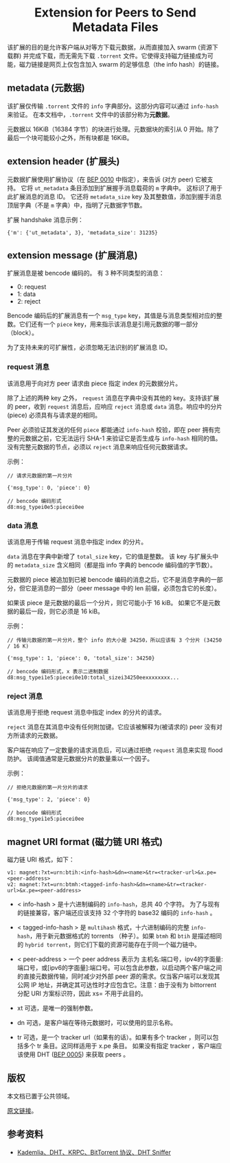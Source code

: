 # <center>Extension for Peers to Send Metadata Files</center>

该扩展的目的是允许客户端从对等方下载元数据，从而直接加入 swarm (资源下载群) 并完成下载，而无需先下载 `.torrent` 文件。它使得支持磁力链接成为可能，磁力链接是网页上仅包含加入 swarm 的足够信息（the info hash）的链接。

## metadata (元数据)

该扩展仅传输 `.torrent` 文件的 `info` 字典部分。这部分内容可以通过 `info-hash` 来验证。 在本文档中，`.torrent` 文件中的该部分称为**元数据**。

元数据以 16KiB（16384 字节）的块进行处理。元数据块的索引从 0 开始。除了最后一个块可能较小之外，所有块都是 16KiB。

## extension header (扩展头)

元数据扩展使用扩展协议（在 [BEP 0010](../bep0010/bep0010.md) 中指定），来告诉 (对方 peer) 它被支持。 它将 `ut_metadata` 条目添加到扩展握手消息载荷的 `m` 字典中。 这标识了用于此扩展消息的消息 ID。 它还将 `metadata_size` key 及其整数值，添加到握手消息顶层字典（不是 `m` 字典）中，指明了元数据字节数。

扩展 handshake 消息示例：

```
{'m': {'ut_metadata', 3}, 'metadata_size': 31235}
```

## extension message (扩展消息)

扩展消息是被 bencode 编码的。 有 3 种不同类型的消息：

- 0: request
- 1: data
- 2: reject

Bencode 编码后的扩展消息有一个 `msg_type` key，其值是与消息类型相对应的整数。它们还有一个 `piece` key，用来指示该消息是引用元数据的哪一部分（block）。

为了支持未来的可扩展性，必须忽略无法识别的扩展消息 ID。

### request 消息

该消息用于向对方 peer 请求由 piece 指定 index 的元数据分片。

除了上述的两种 key 之外， `request` 消息在字典中没有其他的 key。支持该扩展的 peer，收到 `request` 消息后，应响应 `reject` 消息或 `data` 消息。响应中的分片 (piece) 必须具有与请求是的相同。

Peer 必须验证其发送的任何 `piece` 都能通过 `info-hash` 校验，即在 peer 拥有完整的元数据之前，它无法运行 SHA-1 来验证它是否生成与 `info-hash` 相同的值。没有完整元数据的节点，必须以 `reject` 消息来响应任何元数据请求。

示例：

```
// 请求元数据的第一片分片

{'msg_type': 0, 'piece': 0}

// bencode 编码形式
d8:msg_typei0e5:piecei0ee
```

### data 消息

该消息用于传输 request 消息中指定 index 的分片。

`data` 消息在字典中新增了 `total_size` key，它的值是整数。 该 key 与扩展头中的 `metadata_size` 含义相同（都是指 info 字典的 bencode 编码值的字节数）。

元数据的 piece 被追加到已被 bencode 编码的消息之后，它不是消息字典的一部分，但它是消息的一部分（peer message 中的 len 前缀，必须包含它的长度）。

如果该 piece 是元数据的最后一个分片，则它可能小于 16 kiB。 如果它不是元数据的最后一段，则它必须是 16 kiB。

示例：

```
// 传输元数据的第一片分片，整个 info 的大小是 34250，所以应该有 3 个分片 (34250 / 16 K)

{'msg_type': 1, 'piece': 0, 'total_size': 34250}

// bencode 编码形式，x 表示二进制数据
d8:msg_typei1e5:piecei0e10:total_sizei34250eexxxxxxxx...
```

### reject 消息

该消息用于拒绝 request 消息中指定 index 的分片的请求。

`reject` 消息在其消息中没有任何附加键。它应该被解释为(被请求的) peer 没有对方所请求的元数据。

客户端在响应了一定数量的请求消息后，可以通过拒绝 `request` 消息来实现 flood 防护。 该阈值通常是元数据分片的数量乘以一个因子。

示例：

```
// 拒绝元数据的第一片分片的请求

{'msg_type': 2, 'piece': 0}

// bencode 编码形式
d8:msg_typei1e5:piecei0ee
```

## magnet URI format (磁力链 URI 格式)

磁力链 URI 格式，如下：

```
v1: magnet:?xt=urn:btih:<info-hash>&dn=<name>&tr=<tracker-url>&x.pe=<peer-address>
v2: magnet:?xt=urn:btmh:<tagged-info-hash>&dn=<name>&tr=<tracker-url>&x.pe=<peer-address>
```

 - < info-hash >
    是十六进制编码的 `info-hash`，总共 40 个字符。 为了与现有的链接兼容，客户端还应该支持 32 个字符的 base32 编码的 `info-hash` 。

- < tagged-info-hash >
    是 `multihash` 格式，十六进制编码的完整 `info-hash`，用于新元数据格式的 torrents （种子）。如果 `btmh` 和 `btih` 是描述相同的 `hybrid torrent`，则它们下载的资源可能存在于同一个磁力链中。

- < peer-address >
    一个 peer address 表示为 主机名:端口号，ipv4的字面量:端口号，或[ipv6的字面量]:端口号。可以包含此参数，以启动两个客户端之间的直接元数据传输，同时减少对外部 peer 源的需求。仅当客户端可以发现其公网 IP 地址，并确定其可达性时才应包含它。注意：由于没有为 bittorrent 分配 URI 方案标识符，因此 xs= 不用于此目的。

- xt
    可选，是唯一的强制参数。

- dn
    可选，是客户端在等待元数据时，可以使用的显示名称。
    
- tr 
    可选，是一个 tracker url（如果有的话）。如果有多个 tracker ，则可以包括多个 tr 条目。这同样适用于 x.pe 条目。
    如果没有指定 tracker ，客户端应该使用 DHT ([BEP 0005](http://www.bittorrent.org/beps/bep_0005.html)) 来获取 peers 。

## 版权

本文档已置于公共领域。

[原文链接](http://www.bittorrent.org/beps/bep_0009.html)。

## 参考资料
- [Kademlia、DHT、KRPC、BitTorrent 协议、DHT Sniffer](https://www.cnblogs.com/LittleHann/p/6180296.html)